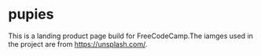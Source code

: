 # pupies
This is a landing product page build for FreeCodeCamp.The iamges used in the project are from https://unsplash.com/.
